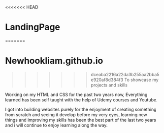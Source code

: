 <<<<<<< HEAD
# LandingPage
=======
# Newhookliam.github.io

>>>>>>> dceaba2216a22da3b255aa2bba5e920af8d384f3
To showcase my projects and skills

Working on my HTML and CSS for the past two years now, Everything learned has been self taught with the help of Udemy courses and Youtube.

I got into building websites purely for the enjoyment of creating something from scratch and seeing it develop before my very eyes, learning new things and improving my skills has been the best part of the last two years and i will continue to enjoy learning along the way.
